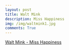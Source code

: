 ```yaml
---
layout: post
title: Walt Mink
description: Miss Happiness
img: /img/waltmink1.jpg
comments: True
---
```

[Walt Mink - Miss Happiness](m/playlist?list=PLBc1-5rIaB5diDcTMz0laeavC4h0OjcXd)